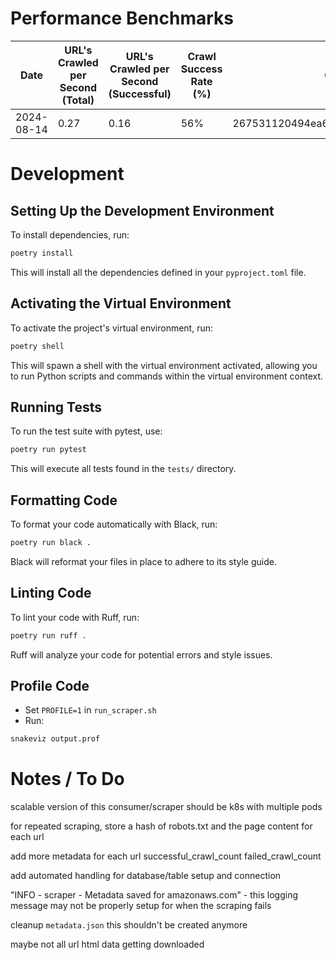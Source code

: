 # Performance Benchmarks

| Date       | URL's Crawled per Second (Total) | URL's Crawled per Second (Successful) | Crawl Success Rate (%) | Commit Hash                              |
|------------|----------------------------------|---------------------------------------|------------------------|------------------------------------------|
| 2024-08-14 | 0.27                             | 0.16                                  | 56%                    | 267531120494ea6d4ecb291b66ec7fc561361e09 |


# Development

## Setting Up the Development Environment

To install dependencies, run:

```bash
poetry install
```

This will install all the dependencies defined in your `pyproject.toml` file.

## Activating the Virtual Environment

To activate the project's virtual environment, run:

```bash
poetry shell
```

This will spawn a shell with the virtual environment activated, allowing you to run 
Python scripts and commands within the virtual environment context.

## Running Tests

To run the test suite with pytest, use:

```bash
poetry run pytest
```

This will execute all tests found in the `tests/` directory.

## Formatting Code

To format your code automatically with Black, run:

```bash
poetry run black .
```

Black will reformat your files in place to adhere to its style guide.

## Linting Code

To lint your code with Ruff, run:

```bash
poetry run ruff .
```

Ruff will analyze your code for potential errors and style issues.

## Profile Code

- Set `PROFILE=1` in `run_scraper.sh`
- Run:
```bash
snakeviz output.prof
```


# Notes / To Do

scalable version of this consumer/scraper should be k8s with multiple pods

for repeated scraping, store a hash of robots.txt and the page content for each url

add more metadata for each url
    successful_crawl_count
    failed_crawl_count
    
    
add automated handling for database/table setup and connection


"INFO - scraper - Metadata saved for amazonaws.com"
    - this logging message may not be properly setup for when the scraping fails


cleanup `metadata.json` 
    this shouldn't be created anymore

maybe not all url html data getting downloaded
